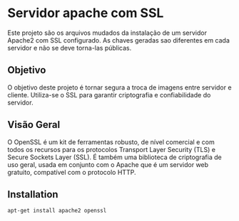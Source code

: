 # Servidor apache com SSL

Este projeto são os arquivos mudados da instalação de um servidor Apache2 com SSL configurado. As chaves geradas sao diferentes em cada 
servidor e não se deve torna-las públicas. 

## Objetivo

O objetivo deste projeto é tornar segura a troca de imagens entre servidor e cliente. Utiliza-se o SSL para garantir criptografia e confiabilidade do servidor.

## Visão Geral
O OpenSSL é um kit de ferramentas robusto, de nível comercial e com todos os recursos para os protocolos Transport Layer Security (TLS) e Secure Sockets Layer (SSL). É também uma biblioteca de criptografia de uso geral, usada em conjunto com o Apache que é um servidor web gratuito, compatível com o protocolo HTTP.

## Installation

```bash
apt-get install apache2 openssl
```
